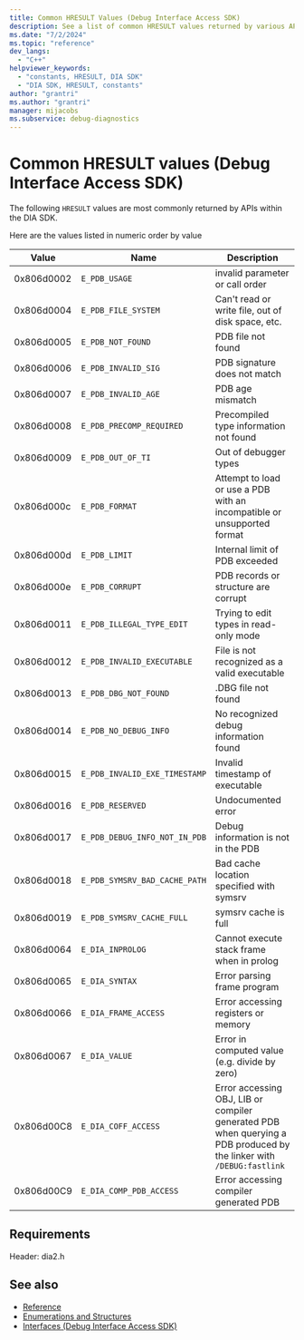 ```yaml
---
title: Common HRESULT Values (Debug Interface Access SDK)
description: See a list of common HRESULT values returned by various APIs in the debug interface access (DIA) SDK.
ms.date: "7/2/2024"
ms.topic: "reference"
dev_langs:
  - "C++"
helpviewer_keywords:
  - "constants, HRESULT, DIA SDK"
  - "DIA SDK, HRESULT, constants"
author: "grantri"
ms.author: "grantri"
manager: mijacobs
ms.subservice: debug-diagnostics
---
```


# Common HRESULT values (Debug Interface Access SDK)

The following `HRESULT` values are most commonly returned by APIs within the DIA SDK.

Here are the values listed in numeric order by value

|Value|Name|Description|
|-----------|-----------|-----------|
|0x806d0002|`E_PDB_USAGE`|invalid parameter or call order|
|0x806d0004|`E_PDB_FILE_SYSTEM`|Can't read or write file, out of disk space, etc.|
|0x806d0005|`E_PDB_NOT_FOUND`|PDB file not found|
|0x806d0006|`E_PDB_INVALID_SIG`|PDB signature does not match|
|0x806d0007|`E_PDB_INVALID_AGE`|PDB age mismatch|
|0x806d0008|`E_PDB_PRECOMP_REQUIRED`|Precompiled type information not found|
|0x806d0009|`E_PDB_OUT_OF_TI`|Out of debugger types|
|0x806d000c|`E_PDB_FORMAT`|Attempt to load or use a PDB with an incompatible or unsupported format|
|0x806d000d|`E_PDB_LIMIT`|Internal limit of PDB exceeded|
|0x806d000e|`E_PDB_CORRUPT`|PDB records or structure are corrupt|
|0x806d0011|`E_PDB_ILLEGAL_TYPE_EDIT`|Trying to edit types in read-only mode|
|0x806d0012|`E_PDB_INVALID_EXECUTABLE`|File is not recognized as a valid executable|
|0x806d0013|`E_PDB_DBG_NOT_FOUND`|.DBG file not found|
|0x806d0014|`E_PDB_NO_DEBUG_INFO`|No recognized debug information found|
|0x806d0015|`E_PDB_INVALID_EXE_TIMESTAMP`|Invalid timestamp of executable|
|0x806d0016|`E_PDB_RESERVED`|Undocumented error|
|0x806d0017|`E_PDB_DEBUG_INFO_NOT_IN_PDB`|Debug information is not in the PDB|
|0x806d0018|`E_PDB_SYMSRV_BAD_CACHE_PATH`|Bad cache location specified with symsrv|
|0x806d0019|`E_PDB_SYMSRV_CACHE_FULL`|symsrv cache is full|
|0x806d0064|`E_DIA_INPROLOG`|Cannot execute stack frame when in prolog|
|0x806d0065|`E_DIA_SYNTAX`|Error parsing frame program|
|0x806d0066|`E_DIA_FRAME_ACCESS`|Error accessing registers or memory|
|0x806d0067|`E_DIA_VALUE`|Error in computed value (e.g. divide by zero)|
|0x806d00C8|`E_DIA_COFF_ACCESS`|Error accessing OBJ, LIB or compiler generated PDB when querying a PDB produced by the linker with `/DEBUG:fastlink`|
|0x806d00C9|`E_DIA_COMP_PDB_ACCESS`|Error accessing compiler generated PDB|


## Requirements

Header: dia2.h

## See also

- [Reference](../../debugger/debug-interface-access/debug-interface-access-sdk-reference.md)
- [Enumerations and Structures](../../debugger/debug-interface-access/enumerations-and-structures.md)
- [Interfaces (Debug Interface Access SDK)](../../debugger/debug-interface-access/interfaces-debug-interface-access-sdk.md)

